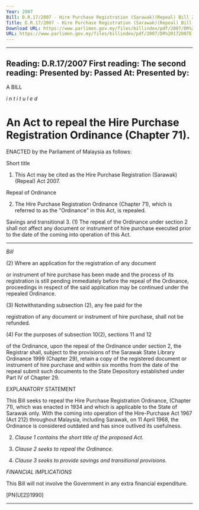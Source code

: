 ```yaml
---
Year: 2007
Bill: D.R.17/2007 - Hire Purchase Registration (Sarawak)(Repeal) Bill 2007 (Passed)
Title: D.R.17/2007 - Hire Purchase Registration (Sarawak)(Repeal) Bill 2007 (Passed)
Download URL: https://www.parlimen.gov.my/files/billindex/pdf/2007/DR%20172007E.pdf
URL: https://www.parlimen.gov.my/files/billindex/pdf/2007/DR%20172007E.pdf
---
```

---
Reading:
D.R.17/2007
First reading:
The second reading:
Presented by:
Passed At:
Presented by:
---

A BILL

_i n t i t u l e d_

# An Act to repeal the Hire Purchase Registration Ordinance (Chapter 71).

 ENACTED by the Parliament of Malaysia as follows:

 Short title
 1.  This Act may be cited as the Hire Purchase Registration (Sarawak) (Repeal) Act 2007.

 Repeal of Ordinance

 2.  The Hire Purchase Registration Ordinance (Chapter 71), which is referred to as the "Ordinance" in this Act, is repealed.

 Savings and transitional
 3. (1) The repeal of the Ordinance under section 2 shall not affect any document or instrument of hire purchase executed prior to the date of the coming into operation of this Act.


-----

_Bill_

(2) Where an application for the registration of any document

or instrument of hire purchase has been made and the process
of its registration is still pending immediately before the repeal
of the Ordinance, proceedings in respect of the said application
may be continued under the repealed Ordinance.


(3) Notwithstanding subsection (2), any fee paid for the

registration of any document or instrument of hire purchase, shall
not be refunded.

(4) For the purposes of subsection 10(2), sections 11 and 12

of the Ordinance, upon the repeal of the Ordinance under section
2, the Registrar shall, subject to the provisions of the Sarawak
State Library Ordinance 1999 (Chapter 29), retain a copy of the
registered document or instrument of hire purchase and within
six months from the date of the repeal submit such documents to
the State Depository established under Part IV of Chapter 29.

EXPLANATORY STATEMENT

This Bill seeks to repeal the Hire Purchase Registration Ordinance,
(Chapter 71), which was enacted in 1934 and which is applicable to the State
of Sarawak only. With the coming into operation of the Hire-Purchase Act
1967 (Act 212) throughout Malaysia, including Sarawak, on 11 April 1968,
the Ordinance is considered outdated and has since outlived its usefulness.

2. _Clause 1 contains the short title of the proposed Act._

3. _Clause 2 seeks to repeal the Ordinance._

4. _Clause 3 seeks to provide savings and transitional provisions._

_FINANCIAL IMPLICATIONS_

This Bill will not involve the Government in any extra financial
expenditure.

[PN(U[2])1990]


-----

